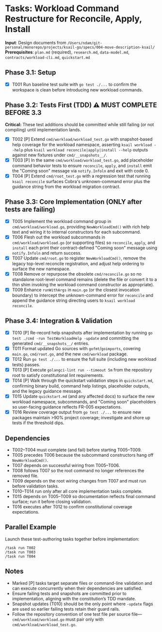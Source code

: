 # Tasks: Workload Command Restructure for Reconcile, Apply, Install

**Input**: Design documents from `/Users/ndam/git-personal/monorepo/projects/ksail-go/specs/004-move-description-ksail/`
**Prerequisites**: `plan.md` (required), `research.md`, `data-model.md`, `contracts/workload-cli.md`, `quickstart.md`

## Phase 3.1: Setup

- [X] T001 Run baseline test suite with `go test ./...` to confirm the workspace is clean before introducing new workload commands.

## Phase 3.2: Tests First (TDD) ⚠️ MUST COMPLETE BEFORE 3.3

**Critical:** These test additions should be committed while still failing (or not compiling) until implementation lands.

- [X] T002 [P] Extend `cmd/workload/workload_test.go` with snapshot-based help coverage for the workload namespace, asserting `ksail workload --help` plus `ksail workload reconcile|apply|install --help` outputs against new fixtures under `cmd/__snapshots__/`.
- [X] T003 [P] In the same `cmd/workload/workload_test.go`, add placeholder command behavior tests to ensure `reconcile`, `apply`, and `install` emit the "Coming soon" message via `notify.Infoln` and exit with code 0.
- [X] T004 [P] Extend `cmd/root_test.go` with a regression test that running `ksail reconcile` surfaces Cobra's unknown-command error plus the guidance string from the workload migration contract.

## Phase 3.3: Core Implementation (ONLY after tests are failing)

- [X] T005 Implement the workload command group in `cmd/workload/workload.go`, providing `NewWorkloadCmd()` with rich help text and wiring it to internal constructors for each subcommand.
- [X] T006 Flesh out the workload subcommands in `cmd/workload/workload.go` (or supporting files) so `reconcile`, `apply`, and `install` each print their contract-defined "Coming soon" message using `notify.Infoln` and return success.
- [X] T007 Update `cmd/root.go` to register `NewWorkloadCmd()`, remove the legacy top-level reconcile registration, and adjust help ordering to surface the new namespace.
- [X] T008 Remove or repurpose the obsolete `cmd/reconcile.go` so no standalone root-level command remains (delete the file or convert it to a thin shim invoking the workload command constructor as appropriate).
- [X] T009 Enhance `runWithArgs` in `main.go` (or the closest invocation boundary) to intercept the unknown-command error for `reconcile` and append the guidance string directing users to `ksail workload reconcile`.

## Phase 3.4: Integration & Validation

- [X] T010 [P] Re-record help snapshots after implementation by running `go test ./cmd -run TestWorkloadHelp -update` and committing the generated `cmd/__snapshots__/` entries.
- [X] T011 Format updated Go sources with `gofmt`/`goimports`, covering `main.go`, `cmd/root.go`, and the new `cmd/workload` package.
- [X] T012 Run `go test ./...` to ensure the full suite (including new workload tests) passes.
- [X] T013 [P] Execute `golangci-lint run --timeout 5m` from the repository root to satisfy constitutional lint requirements.
- [X] T014 [P] Walk through the quickstart validation steps in `quickstart.md`, confirming binary build, command help listings, placeholder outputs, and the legacy guidance message.
- [X] T015 Update `quickstart.md` (and any affected docs) to surface the new workload namespace, subcommands, and "Coming soon" placeholders so user-facing guidance reflects FR-005 expectations.
- [X] T016 Review coverage output from `go test ./...` to ensure new packages maintain >90% project coverage; investigate and shore up tests if the threshold dips.

## Dependencies

- T002–T004 must complete (and fail) before starting T005–T009.
- T005 precedes T006 because the subcommand constructors hang off `NewWorkloadCmd()`.
- T007 depends on successful wiring from T005–T006.
- T008 follows T007 so the root command no longer references the removed file.
- T009 depends on the root wiring changes from T007 and must run before validation tasks.
- T010–T014 run only after all core implementation tasks complete.
- T015 depends on T005–T009 so documentation reflects final command surface; run it before closing validation.
- T016 executes after T012 to confirm constitutional coverage expectations.

## Parallel Example

Launch these test-authoring tasks together before implementation:

```text
/task run T002
/task run T003
/task run T004
```

## Notes

- Marked [P] tasks target separate files or command-line validation and can execute concurrently when their dependencies are satisfied.
- Ensure failing tests and snapshots are committed prior to implementation, aligning with the constitution’s TDD mandate.
- Snapshot updates (T010) should be the only point where `-update` flags are used so earlier failing tests retain their guard rails.
- Follow the repository convention of one test file per source file—`cmd/workload/workload.go` must pair only with `cmd/workload/workload_test.go`.
